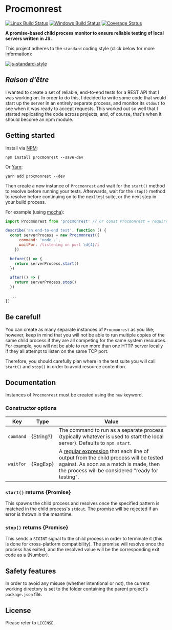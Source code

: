 # Procmonrest

[![Linux Build Status](https://img.shields.io/travis/DPassarelli/procmonrest/master?label=Linux%20build&logo=travis)](https://travis-ci.com/DPassarelli/procmonrest)
[![Windows Build Status](https://img.shields.io/appveyor/build/DPassarelli/procmonrest/master?label=Windows%20build&logo=appveyor)](https://ci.appveyor.com/project/DPassarelli/procmonrest?branch=master)
[![Coverage Status](https://img.shields.io/coveralls/github/DPassarelli/procmonrest/master?logo=coveralls)](https://coveralls.io/github/DPassarelli/procmonrest?branch=master)

**A promise-based child process monitor to ensure reliable testing of local servers written in JS.**

This project adheres to the `standard` coding style (click below for more information):

[![js-standard-style](https://cdn.rawgit.com/feross/standard/master/badge.svg)](https://github.com/feross/standard#javascript-standard-style)

## _Raison d'être_

I wanted to create a set of reliable, end-to-end tests for a REST API that I was working on. In order to do this, I decided to write some code that would start up the server in an entirely separate process, and monitor its `stdout` to see when it was ready to accept requests. This worked out so well that I started replicating the code across projects, and, of course, that's when it should become an npm module.

## Getting started

Install via [NPM](https://docs.npmjs.com/downloading-and-installing-packages-locally):

    npm install procmonrest --save-dev

Or [Yarn](https://yarnpkg.com/getting-started/usage#adding-a-dependency):

    yarn add procmonrest --dev

Then create a new instance of `Procmonrest` and wait for the `start()` method to resolve before running your tests. Afterwards, wait for the `stop()` method to resolve before continuing on to the next test suite, or the next step in your build process.

For example (using [mocha](https://mochajs.org)):

```js
import Procmonrest from 'procmonrest' // or const Procmonrest = require('procmonrest')

describe('an end-to-end test', function () {
  const serverProcess = new Procmonrest({
      command: 'node .',
      waitFor: /listening on port \d{4}/i
    })

  before(() => {
    return serverProcess.start()
  })

  after(() => {
    return serverProcess.stop()
  })

  ...
})
```

## Be careful!

You can create as many separate instances of `Procmonrest` as you like; however, keep in mind that you will not be able to run multiple copies of the same child process if they are all competing for the same system resources. For example, you will not be able to run more than one HTTP server locally if they all attempt to listen on the same TCP port. 

Therefore, you should carefully plan where in the test suite you will call `start()` and `stop()` in order to avoid resource contention.

## Documentation

Instances of `Procmonrest` must be created using the `new` keyword. 

### Constructor options

| Key | Type | Value |
|-----|------|-------|
| `command` | {String?} | The command to run as a separate process (typically whatever is used to start the local server). Defaults to `npm start`. |
| `waitFor` | {RegExp} | A [regular expression](https://developer.mozilla.org/en-US/docs/Web/JavaScript/Guide/Regular_Expressions) that each line of output from the child process will be tested against. As soon as a match is made, then the process will be considered "ready for testing". | 

### `start()` returns {Promise}

This spawns the child process and resolves once the specified pattern is matched in the child process's `stdout`. The promise will be rejected if an error is thrown in the meantime.

### `stop()` returns {Promise}

This sends a `SIGINT` signal to the child process in order to terminate it (this is done for cross-platform compatibility). The promise will resolve once the process has exited, and the resolved value will be the corresponding exit code as a {Number}.

## Safety features

In order to avoid any misuse (whether intentional or not), the current working directory is set to the folder containing the parent project's `package.json` file.

## License

Please refer to `LICENSE`.
